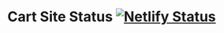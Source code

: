 #

# Cart Site Status [![Netlify Status](https://api.netlify.com/api/v1/badges/d8c8f65f-81c1-4489-9c38-5d9717d5faf2/deploy-status)](https://app.netlify.com/sites/cart-app-caobeee/deploys)
 

